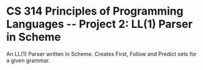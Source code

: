# CS 314 Principles of Programming Languages -- Project 2: LL(1) Parser in Scheme


An LL(1) Parser written in Scheme. Creates First, Follow and Predict sets for a given grammar.
